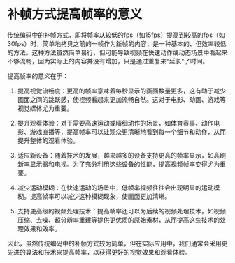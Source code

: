 # 补帧方式提高帧率的意义

传统编码中的补帧方式，即将帧率从较低的fps（如15fps）提高到较高的fps（如30fps）时，简单地拷贝之前的一帧作为新帧的内容，是一种基本的、但效率较低的方法。这种方法虽然简单易行，但可能导致视频在快速动作或动态场景中看起来不够流畅，因为实际上的内容并没有增加，只是通过重复来“延长”了时间。

提高帧率的意义在于：

1. 提高视觉流畅度‌：更高的帧率意味着每秒显示的画面数量更多，这有助于减少画面之间的跳跃感，使视频看起来更加流畅自然。这对于电影、动画、游戏等视觉媒体尤为重要。
 ‌
2. 提升观看体验‌：对于需要高速运动或精细动作的场景，如体育赛事、动作电影、游戏直播等，提高帧率可以让观众更清晰地看到每一个细节和动作，从而提升整体的观看体验。

3. 适应新设备‌：随着技术的发展，越来越多的设备支持更高的帧率显示，如高刷新率显示器和电视。为了充分利用这些设备的性能，提高视频帧率变得尤为重要。
 
4. 减少运动模糊‌：在快速运动的场景中，低帧率视频往往会出现明显的运动模糊。提高帧率可以减少这种模糊现象，使画面更加清晰。

5. 支持更高级的视频处理技术‌：提高帧率还可以为后续的视频处理技术，如视频压缩、去噪、超分辨率重建等提供更优质的原始素材，从而提高这些技术的处理效果和效率。

因此，虽然传统编码中的补帧方式较为简单，但在实际应用中，我们通常会采用更先进的算法和技术来提高帧率，以获得更好的视觉效果和观看体验。

